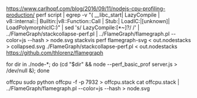 https://www.carlhopf.com/blog/2016/09/11/nodejs-cpu-profiling-production/
perf script | egrep -v "( __libc_start| LazyCompile | v8::internal::| Builtin:|v8::Function::Call | Stub:| LoadIC:|\[unknown\]| LoadPolymorphicIC:)" | sed 's/ LazyCompile:[*~]\?/ /' | ../FlameGraph/stackcollapse-perf.pl | ../FlameGraph/flamegraph.pl --color=js --hash  > node.svg
stackvis perf flamegraph-svg < out.nodestacks > collapsed.svg
./FlameGraph/stackcollapse-perf.pl < out.nodestacks
https://github.com/thlorenz/flamegraph


for dir in ./node-*; do (cd "$dir" && node --perf_basic_prof server.js  > /dev/null &); done



offcpu
sudo python offcpu -f -p 7932 > offcpu.stack
cat offcpu.stack | ../FlameGraph/flamegraph.pl --color=js --hash  > node.svg